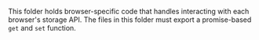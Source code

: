 This folder holds browser-specific code that handles interacting with each
browser's storage API. The files in this folder must export a promise-based
`get` and `set` function.
